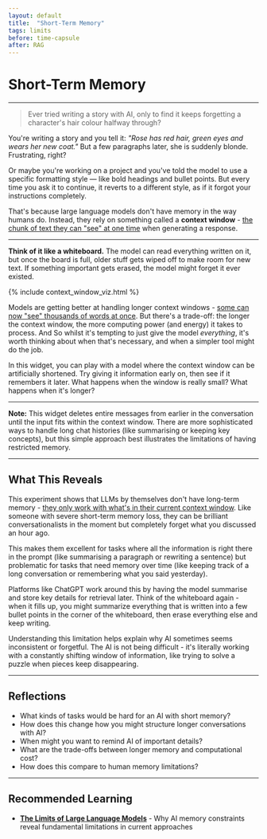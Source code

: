 ```yaml
---
layout: default
title:  "Short-Term Memory" 
tags: limits
before: time-capsule
after: RAG
---
```


# **Short-Term Memory**

---

> Ever tried writing a story with AI, only to find it keeps forgetting a character's hair colour halfway through?

You're writing a story and you tell it: *"Rose has red hair, green eyes and wears her new coat."* But a few paragraphs later, she is suddenly blonde. Frustrating, right?

Or maybe you're working on a project and you've told the model to use a specific formatting style — like bold headings and bullet points. But every time you ask it to continue, it reverts to a different style, as if it forgot your instructions completely.

That's because large language models don't have memory in the way humans do. Instead, they rely on something called a **context window** - [the chunk of text they can "see" at one time](https://www.ibm.com/think/topics/context-window) when generating a response.

---

**Think of it like a whiteboard.** The model can read everything written on it, but once the board is full, older stuff gets wiped off to make room for new text. If something important gets erased, the model might forget it ever existed.

{% include context_window_viz.html %}

Models are getting better at handling longer context windows - [some can now "see" thousands of words at once](https://blog.google/technology/ai/long-context-window-ai-models/). But there's a trade-off: the longer the context window, the more computing power (and energy) it takes to process. And So whilst it's tempting to just give the model *everything*, it's worth thinking about when that's necessary, and when a simpler tool might do the job.

In this widget, you can play with a model where the context window can be artificially shortened. Try giving it information early on, then see if it remembers it later. What happens when the window is really small? What happens when it's longer?

---

<script
	type="module"
	src="https://gradio.s3-us-west-2.amazonaws.com/5.23.1/gradio.js"
></script>

<gradio-app src="https://willsh1997-context-window-poc.hf.space"></gradio-app>

**Note:** This widget deletes entire messages from earlier in the conversation until the input fits within the context window. There are more sophisticated ways to handle long chat histories (like summarising or keeping key concepts), but this simple approach best illustrates the limitations of having restricted memory.

---

## **What This Reveals**

This experiment shows that LLMs by themselves don't have long-term memory - [they only work with what's in their current context window](https://www.coursera.org/articles/context-window). Like someone with severe short-term memory loss, they can be brilliant conversationalists in the moment but completely forget what you discussed an hour ago.

This makes them excellent for tasks where all the information is right there in the prompt (like summarising a paragraph or rewriting a sentence) but problematic for tasks that need memory over time (like keeping track of a long conversation or remembering what you said yesterday).

Platforms like ChatGPT work around this by having the model summarise and store key details for retrieval later. Think of the whiteboard again - when it fills up, you might summarize everything that is written into a few bullet points in the corner of the whiteboard, then erase everything else and keep writing.

Understanding this limitation helps explain why AI sometimes seems inconsistent or forgetful. The AI is not being difficult - it's literally working with a constantly shifting window of information, like trying to solve a puzzle when pieces keep disappearing.

---

## **Reflections**

* What kinds of tasks would be hard for an AI with short memory?
* How does this change how you might structure longer conversations with AI?
* When might you want to remind AI of important details?
* What are the trade-offs between longer memory and computational cost?
* How does this compare to human memory limitations?

---

## **Recommended Learning**

* [**The Limits of Large Language Models**](https://www.nature.com/articles/d41586-023-00288-7) - Why AI memory constraints reveal fundamental limitations in current approaches
